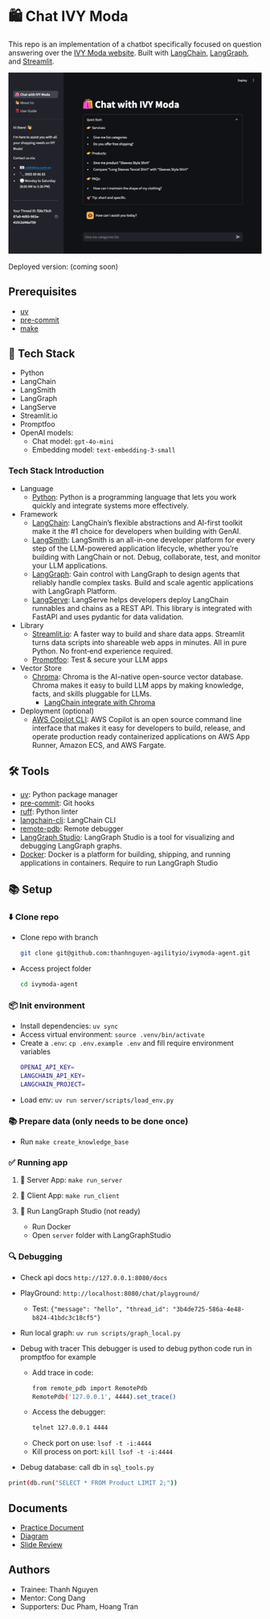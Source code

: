 # 🛍️ Chat IVY Moda

This repo is an implementation of a chatbot specifically focused on question answering over the [IVY Moda website](https://ivymoda.com/).
Built with [LangChain](https://github.com/langchain-ai/langchain/), [LangGraph](https://github.com/langchain-ai/langgraph/), and [Streamlit](https://streamlit.io/).

![](assets/images/app.png)

Deployed version: (coming soon)

## Prerequisites
- [uv](https://docs.astral.sh/uv/)
- [pre-commit](https://pre-commit.com/)
- [make](https://www.gnu.org/software/make/)

## 🔑 Tech Stack
- Python
- LangChain
- LangSmith
- LangGraph
- LangServe
- Streamlit.io
- Promptfoo
- OpenAI models:
  - Chat model: `gpt-4o-mini`
  - Embedding model: `text-embedding-3-small`

### Tech Stack Introduction
- Language
  - [Python](https://www.python.org/): Python is a programming language that lets you work quickly and integrate systems more effectively.
- Framework
  - [LangChain](https://langchain.com/): LangChain’s flexible abstractions and AI-first toolkit make it the #1 choice for developers when building with GenAI.
  - [LangSmith](https://www.langchain.com/langsmith): LangSmith is an all-in-one developer platform for every step of the LLM-powered application lifecycle, whether you’re building with LangChain or not. Debug, collaborate, test, and monitor your LLM applications.
  - [LangGraph](https://www.langchain.com/langgraph): Gain control with LangGraph to design agents that reliably handle complex tasks. Build and scale agentic applications with LangGraph Platform.
  - [LangServe](https://python.langchain.com/docs/langserve): LangServe helps developers deploy LangChain runnables and chains as a REST API. This library is integrated with FastAPI and uses pydantic for data validation.
- Library
  - [Streamlit.io](https://streamlit.io/): A faster way to build and share data apps. Streamlit turns data scripts into shareable web apps in minutes. All in pure Python. No front‑end experience required.
  - [Promptfoo](https://www.promptfoo.dev/): Test & secure your LLM apps
- Vector Store
  - [Chroma](https://docs.trychroma.com/): Chroma is the AI-native open-source vector database. Chroma makes it easy to build LLM apps by making knowledge, facts, and skills pluggable for LLMs.
    - [LangChain integrate with Chroma](https://python.langchain.com/docs/integrations/vectorstores/chroma/)
- Deployment (optional)
  - [AWS Copilot CLI](https://aws.github.io/copilot-cli/): AWS Copilot is an open source command line interface that makes it easy for developers to build, release, and operate production ready containerized applications on AWS App Runner, Amazon ECS, and AWS Fargate.

## 🛠️ Tools
- [uv](https://docs.astral.sh/uv/): Python package manager
- [pre-commit](https://pre-commit.com/): Git hooks
- [ruff](https://github.com/astral-sh/ruff): Python linter
- [langchain-cli](https://python.langchain.com/docs/langchain-cli/): LangChain CLI
- [remote-pdb](https://github.com/jupyter/remote-pdb): Remote debugger
- [LangGraph Studio](https://www.langchain.com/langgraph): LangGraph Studio is a tool for visualizing and debugging LangGraph graphs.
- [Docker](https://www.docker.com/): Docker is a platform for building, shipping, and running applications in containers. Require to run LangGraph Studio


## 📚 Setup
### ⬇️ Clone repo
- Clone repo with branch
  ```bash
  git clone git@github.com:thanhnguyen-agilityio/ivymoda-agent.git
  ```
- Access project folder
  ```bash
  cd ivymoda-agent
  ```

### 📦 Init environment
- Install dependencies: `uv sync`
- Access virtual environment: `source .venv/bin/activate`
- Create a `.env`: `cp .env.example .env` and fill require environment variables
  ```bash
  OPENAI_API_KEY=
  LANGCHAIN_API_KEY=
  LANGCHAIN_PROJECT=
  ```
- Load env: `uv run server/scripts/load_env.py`

### 📚 Prepare data (only needs to be done once)
- Run `make create_knowledge_base`

### ✅ Running app
1. 🤖 Server App: `make run_server`

2. 🎉 Client App: `make run_client`

3. 🌸 Run LangGraph Studio (not ready)
   - Run Docker
   - Open `server` folder with LangGraphStudio


### 🔍 Debugging
- Check api docs `http://127.0.0.1:8080/docs`
- PlayGround: `http://localhost:8080/chat/playground/`
    - Test: `{"message": "hello", "thread_id": "3b4de725-586a-4e48-b824-41bdc3c18cf5"}`
- Run local graph: `uv run scripts/graph_local.py`
- Debug with tracer
  This debugger is used to debug python code run in promptfoo for example
  - Add trace in code:
    ```bash
    from remote_pdb import RemotePdb
    RemotePdb('127.0.0.1', 4444).set_trace()
    ```
  - Access the debugger:
    ```bash
    telnet 127.0.0.1 4444
    ```
  - Check port on use: `lsof -t -i:4444`
  - Kill process on port: `kill lsof -t -i:4444`

- Debug database: call db in `sql_tools.py`
```bash
print(db.run("SELECT * FROM Product LIMIT 2;"))
```

## Documents
- [Practice Document](https://docs.google.com/document/d/1e4VZgSR7-XfW75ErzyuG8BQai69LFmYv5pqOGj7s0OE)
- [Diagram](https://whimsical.com/llm-practice-FXQKsCa4VDeRMqkNnc9J2y@2bsEvpTYSt1HjAkUH64LpYtPFrf2AqCCnNz)
- [Slide Review](https://gamma.app/docs/Customer-support-chatbot-5dnee8e4n8r14pn)

## Authors
- Trainee: Thanh Nguyen
- Mentor: Cong Dang
- Supporters: Duc Pham, Hoang Tran
